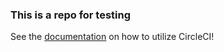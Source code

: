 ### This is a repo for testing

See the [documentation](https://circleci.com/docs/2.0/) on how to utilize CircleCI!